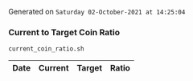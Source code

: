 Generated on `Saturday 02-October-2021 at 14:25:04`

### Current to Target Coin Ratio
`current_coin_ratio.sh`

Date|Current|Target|Ratio
---|---|---|---
